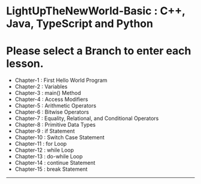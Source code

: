 # LightUpTheNewWorld-Basic : C++, Java, TypeScript and Python

# Please select a Branch to enter each lesson.
* Chapter-1 : First Hello World Program
* Chapter-2 : Variables
* Chapter-3 : main() Method
* Chapter-4 : Access Modifiers
* Chapter-5 : Arithmetic Operators
* Chapter-6 : Bitwise Operators
* Chapter-7 : Equality, Relational, and Conditional Operators
* Chapter-8 : Primitive Data Types
* Chapter-9 : if Statement
* Chapter-10 : Switch Case Statement
* Chapter-11 : for Loop
* Chapter-12 : while Loop
* Chapter-13 : do-while Loop
* Chapter-14 : continue Statement
* Chapter-15 : break Statement
---